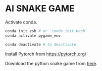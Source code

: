 # AI SNAKE GAME

Activate conda.
```bash
conda init zsh # or `conda init bash`
conda activate pygame_env

conda deactivate # to deactivate
```

Install Pytorch from https://pytorch.org/

Download the python snake game from [here](https://github.com/patrickloeber/python-fun/tree/master/snake-pygame).